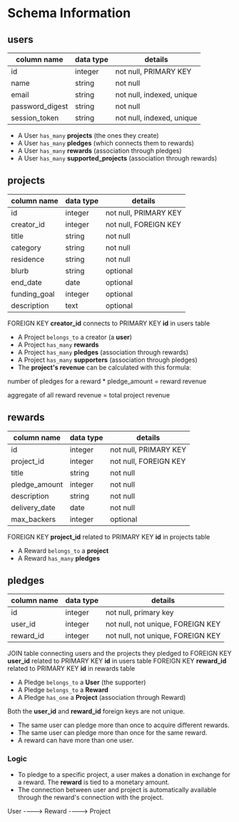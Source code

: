 # Schema Information

## users

| column name     | data type | details                   |
|-----------------|-----------|---------------------------|
| id              | integer   | not null, PRIMARY KEY     |
| name            | string    | not null                  |
| email           | string    | not null, indexed, unique |
| password_digest | string    | not null                  |
| session_token   | string    | not null, indexed, unique |

- A User `has_many` **projects** (the ones they create)
- A User `has_many` **pledges** (which connects them to rewards)
- A User `has_many` **rewards** (association through pledges)
- A User `has_many` **supported_projects** (association through rewards)

## projects

| column name         | data type | details               |
|---------------------|-----------|-----------------------|
| id                  | integer   | not null, PRIMARY KEY |
| creator_id          | integer   | not null, FOREIGN KEY |
| title               | string    | not null              |
| category            | string    | not null              |
| residence           | string    | not null              |
| blurb               | string    | optional              |
| end_date            | date      | optional              |
| funding_goal        | integer   | optional              |
| description         | text      | optional              |

FOREIGN KEY **creator_id** connects to PRIMARY KEY **id** in users table

- A Project `belongs_to` a creator (a **user**)
- A Project `has_many` **rewards**
- A Project `has_many` **pledges** (association through rewards)
- A Project `has_many` **supporters** (association through pledges)
- The **project's revenue** can be calculated with this formula:

number of pledges for a reward * pledge_amount = reward revenue

aggregate of all reward revenue = total project revenue

## rewards

| column name   | data type | details               |
|---------------|-----------|-----------------------|
| id            | integer   | not null, PRIMARY KEY |
| project_id    | integer   | not null, FOREIGN KEY |
| title         | string    | not null              |
| pledge_amount | integer   | not null              |
| description   | string    | not null              |
| delivery_date | date      | not null              |
| max_backers   | integer   | optional              |

FOREIGN KEY **project_id** related to PRIMARY KEY **id** in projects table

- A Reward `belongs_to` a **project**
- A Reward `has_many` **pledges**

## pledges

| column name | data type | details                           |
|-------------|-----------|-----------------------------------|
| id          | integer   | not null, primary key             |
| user_id     | integer   | not null, not unique, FOREIGN KEY |
| reward_id   | integer   | not null, not unique, FOREIGN KEY |

JOIN table connecting users and the projects they pledged to
FOREIGN KEY **user_id** related to PRIMARY KEY **id** in users table
FOREIGN KEY **reward_id** related to PRIMARY KEY **id** in rewards table

- A Pledge `belongs_to` a **User** (the supporter)
- A Pledge `belongs_to` a **Reward**
- A Pledge `has_one` a **Project** (association through Reward)

Both the **user_id** and **reward_id** foreign keys are not unique.

- The same user can pledge more than once to acquire different rewards.
- The same user can pledge more than once for the same reward.
- A reward can have more than one user.

### Logic

- To pledge to a specific project, a user makes a donation in exchange for a reward. The **reward** is tied to a monetary amount.
- The connection between user and project is automatically available through the reward's connection with the project.

User ---->  Reward ----> Project
